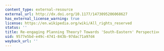 ```yaml
---
content_type: external-resource
external_url: http://dx.doi.org/10.1177/1473095206068627
has_external_license_warning: true
license: https://en.wikipedia.org/wiki/All_rights_reserved
status: ''
title: Re-engaging Planning Theory? Towards 'South-Eastern' Perspectives
uid: 9577e5bd-e49c-4741-843b-97dac71a97d4
wayback_url: ''
---
```

